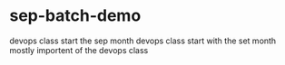 # sep-batch-demo
devops class start the sep month
devops class start with the set month mostly importent of the devops class
